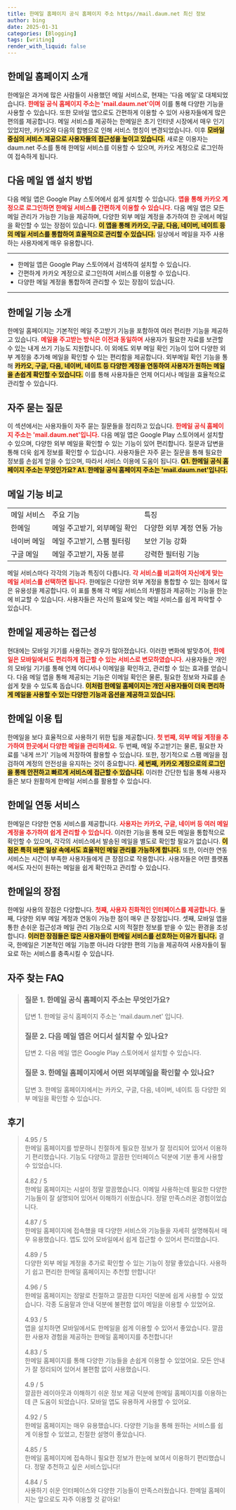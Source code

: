 ```yaml
---
title: 한메일 홈페이지 공식 홈페이지 주소 https//mail.daum.net 최신 정보
author: bing
date: 2025-01-31
categories: [Blogging]
tags: [writing]
render_with_liquid: false
---
```



<h2 id='한메일_홈페이지_소개'>한메일 홈페이지 소개</h2>

<p>한메일은 과거에 많은 사람들이 사용했던 메일 서비스로, 현재는 '다음 메일'로 대체되었습니다. <b><span style="color: #ee2323;">한메일 공식 홈페이지 주소는 'mail.daum.net'이며</span></b> 이를 통해 다양한 기능을 사용할 수 있습니다. 또한 모바일 앱으로도 간편하게 이용할 수 있어 사용자들에게 많은 편의를 제공합니다. 메일 서비스를 제공하는 한메일은 초기 인터넷 시장에서 매우 인기 있었지만, 카카오와 다음의 합병으로 인해 서비스 명칭이 변경되었습니다. 이후 <b><span style="background-color: #ffe066;">모바일 중심의 서비스 제공으로 사용자들의 접근성을 높이고 있습니다.</span></b> 새로운 이용자는 daum.net 주소를 통해 한메일 서비스를 이용할 수 있으며, 카카오 계정으로 로그인하여 접속하게 됩니다.</p>

<h2 id='다음_메일_앱_설치_방법'>다음 메일 앱 설치 방법</h2>

<p>다음 메일 앱은 Google Play 스토어에서 쉽게 설치할 수 있습니다. <b><span style="color: #ee2323;">앱을 통해 카카오 계정으로 로그인하면 한메일 서비스를 간편하게 이용할 수 있습니다.</span></b> 다음 메일 앱은 모든 메일 관리가 가능한 기능을 제공하며, 다양한 외부 메일 계정을 추가하여 한 곳에서 메일을 확인할 수 있는 장점이 있습니다. <b><span style="background-color: #ffe066;">이 앱을 통해 카카오, 구글, 다음, 네이버, 네이트 등의 메일 서비스를 통합하여 효율적으로 관리할 수 있습니다.</span></b> 일상에서 메일을 자주 사용하는 사용자에게 매우 유용합니다. </p>

<hr />

<ul>
    <li>한메일 앱은 Google Play 스토어에서 검색하여 설치할 수 있습니다.</li>
    <li>간편하게 카카오 계정으로 로그인하여 서비스를 이용할 수 있습니다.</li>
    <li>다양한 메일 계정을 통합하여 관리할 수 있는 장점이 있습니다.</li>
</ul>

<hr />

<h2 id='한메일_기능_소개'>한메일 기능 소개</h2>

<p>한메일 홈페이지는 기본적인 메일 주고받기 기능을 포함하여 여러 편리한 기능을 제공하고 있습니다. <b><span style="color: #ee2323;">메일을 주고받는 방식은 이전과 동일하며</span></b> 사용자가 필요한 자료를 보관할 수 있는 내게 쓰기 기능도 지원합니다. 이 외에도 외부 메일 확인 기능이 있어 다양한 외부 계정을 추가해 메일을 확인할 수 있는 편리함을 제공합니다. 외부메일 확인 기능을 통해 <b><span style="background-color: #ffe066;">카카오, 구글, 다음, 네이버, 네이트 등 다양한 계정을 연동하여 사용자가 원하는 메일을 손쉽게 확인할 수 있습니다.</span></b> 이를 통해 사용자들은 언제 어디서나 메일을 효율적으로 관리할 수 있습니다.</p>

<h2 id='자주_묻는_질문'>자주 묻는 질문</h2>

<p>이 섹션에서는 사용자들이 자주 묻는 질문들을 정리하고 있습니다. <b><span style="color: #ee2323;">한메일 공식 홈페이지 주소는 'mail.daum.net'입니다.</span></b> 다음 메일 앱은 Google Play 스토어에서 설치할 수 있으며, 다양한 외부 메일을 확인할 수 있는 기능이 있어 편리합니다. 질문과 답변을 통해 더욱 쉽게 정보를 확인할 수 있습니다. 사용자들은 자주 묻는 질문을 통해 필요한 정보를 손쉽게 얻을 수 있으며, 따라서 서비스 이용에 도움이 됩니다. <b><span style="background-color: #ffe066;">Q1. 한메일 공식 홈페이지 주소는 무엇인가요? A1. 한메일 공식 홈페이지 주소는 'mail.daum.net'입니다.</span></b></p>

<h2 id='메일_기능_비교'>메일 기능 비교</h2>

<table>
    <tr>
        <td>메일 서비스</td>
        <td>주요 기능</td>
        <td>특징</td>
    </tr>
    <tr>
        <td>한메일</td>
        <td>메일 주고받기, 외부메일 확인</td>
        <td>다양한 외부 계정 연동 가능</td>
    </tr>
    <tr>
        <td>네이버 메일</td>
        <td>메일 주고받기, 스팸 필터링</td>
        <td>보안 기능 강화</td>
    </tr>
    <tr>
        <td>구글 메일</td>
        <td>메일 주고받기, 자동 분류</td>
        <td>강력한 필터링 기능</td>
    </tr>
</table>

<p>메일 서비스마다 각각의 기능과 특징이 다릅니다. <b><span style="color: #ee2323;">각 서비스를 비교하여 자신에게 맞는 메일 서비스를 선택하면 됩니다.</span></b> 한메일은 다양한 외부 계정을 통합할 수 있는 점에서 많은 유용성을 제공합니다. 이 표를 통해 각 메일 서비스의 차별점과 제공하는 기능을 한눈에 비교할 수 있습니다. 사용자들은 자신의 필요에 맞는 메일 서비스를 쉽게 파악할 수 있습니다.</p>

<h2 id='한메일_제공하는_접근성'>한메일 제공하는 접근성</h2>

<p>현대에는 모바일 기기를 사용하는 경우가 많아졌습니다. 이러한 변화에 발맞추어, <b><span style="color: #ee2323;">한메일은 모바일에서도 편리하게 접근할 수 있는 서비스로 변모하였습니다.</span></b> 사용자들은 개인의 모바일 기기를 통해 언제 어디서나 이메일을 확인하고, 관리할 수 있는 효과를 얻습니다. 다음 메일 앱을 통해 제공되는 기능은 이메일 확인은 물론, 필요한 정보와 자료를 손쉽게 찾을 수 있도록 돕습니다. <b><span style="background-color: #ffe066;">이처럼 한메일 홈페이지는 개인 사용자들이 더욱 편리하게 메일을 사용할 수 있는 다양한 기능과 옵션을 제공하고 있습니다.</span></b> </p>

<h2 id='한메일_이용_팁'>한메일 이용 팁</h2>

<p>한메일을 보다 효율적으로 사용하기 위한 팁을 제공합니다. <b><span style="color: #ee2323;">첫 번째, 외부 메일 계정을 추가하여 한곳에서 다양한 메일을 관리하세요.</span></b> 두 번째, 메일 주고받기는 물론, 필요한 자료를 '내게 쓰기' 기능에 저장하여 활용할 수 있습니다. 또한, 정기적으로 스팸 메일을 점검하여 계정의 안전성을 유지하는 것이 중요합니다. <b><span style="background-color: #ffe066;">세 번째, 카카오 계정으로의 로그인을 통해 안전하고 빠르게 서비스에 접근할 수 있습니다.</span></b> 이러한 간단한 팁을 통해 사용자들은 보다 원활하게 한메일 서비스를 활용할 수 있습니다.</p>

<h2 id='한메일_연동_서비스'>한메일 연동 서비스</h2>

<p>한메일은 다양한 연동 서비스를 제공합니다. <b><span style="color: #ee2323;">사용자는 카카오, 구글, 네이버 등 여러 메일 계정을 추가하여 쉽게 관리할 수 있습니다.</span></b> 이러한 기능을 통해 모든 메일을 통합적으로 확인할 수 있으며, 각각의 서비스에서 발송된 메일을 별도로 확인할 필요가 없습니다. <b><span style="background-color: #ffe066;">이 점은 특히 바쁜 일상 속에서도 효율적인 메일 관리를 가능하게 합니다.</span></b> 또한, 이러한 연동 서비스는 시간이 부족한 사용자들에게 큰 장점으로 작용합니다. 사용자들은 어떤 플랫폼에서도 자신이 원하는 메일을 쉽게 확인하고 관리할 수 있습니다.</p>

<h2 id='한메일_의_장점'>한메일의 장점</h2>

<p>한메일 사용의 장점은 다양합니다. <b><span style="color: #ee2323;">첫째, 사용자 친화적인 인터페이스를 제공합니다.</span></b> 둘째, 다양한 외부 메일 계정과 연동이 가능한 점이 매우 큰 장점입니다. 셋째, 모바일 앱을 통한 손쉬운 접근성과 메일 관리 기능으로 시의 적절한 정보를 받을 수 있는 환경을 조성합니다. <b><span style="background-color: #ffe066;">이러한 장점들은 많은 사용자들이 한메일 서비스를 선호하는 이유가 됩니다.</span></b> 결국, 한메일은 기본적인 메일 기능뿐 아니라 다양한 편의 기능을 제공하여 사용자들이 필요로 하는 서비스를 충족시킬 수 있습니다.</p>


<h2 id='자주_찾는_FAQ'>자주 찾는 FAQ</h2>
<div itemscope="" itemtype="https://schema.org/FAQPage"> 
<blockquote> 
<div itemscope="" itemprop="mainEntity" itemtype="https://schema.org/Question"> 
<h3 itemprop="name">질문 1. 한메일 공식 홈페이지 주소는 무엇인가요?</h3> 
<div itemscope="" itemprop="acceptedAnswer" itemtype="https://schema.org/Answer"> 
<span itemprop="text"> 
<p>답변 1. 한메일 공식 홈페이지 주소는 'mail.daum.net' 입니다.</p> 
</span> 
</div> 
</div> 

<div itemscope="" itemprop="mainEntity" itemtype="https://schema.org/Question"> 
<h3 itemprop="name">질문 2. 다음 메일 앱은 어디서 설치할 수 있나요?</h3> 
<div itemscope="" itemprop="acceptedAnswer" itemtype="https://schema.org/Answer"> 
<span itemprop="text"> 
<p>답변 2. 다음 메일 앱은 Google Play 스토어에서 설치할 수 있습니다.</p> 
</span> 
</div> 
</div> 

<div itemscope="" itemprop="mainEntity" itemtype="https://schema.org/Question"> 
<h3 itemprop="name">질문 3. 한메일 홈페이지에서 어떤 외부메일을 확인할 수 있나요?</h3> 
<div itemscope="" itemprop="acceptedAnswer" itemtype="https://schema.org/Answer"> 
<span itemprop="text"> 
<p>답변 3. 한메일 홈페이지에서는 카카오, 구글, 다음, 네이버, 네이트 등 다양한 외부 메일을 확인할 수 있습니다.</p> 
</span> 
</div> 
</div> 
</blockquote> 
</div>
<h2 id='후기'>후기</h2>
<div itemscope itemtype="https://schema.org/Product">
  <blockquote>
  <div itemprop="review" itemscope itemtype="https://schema.org/Review">
      <div itemprop="reviewRating" itemscope itemtype="https://schema.org/Rating"> <span itemprop="ratingValue">4.95</span> / <span itemprop="bestRating">5</span> </div>
      <span itemprop="reviewBody">한메일 홈페이지를 방문하니 친절하게 필요한 정보가 잘 정리되어 있어서 이용하기 편리했습니다. 기능도 다양하고 깔끔한 인터페이스 덕분에 기분 좋게 사용할 수 있었습니다.</span>
  </div>
  <br>
  <div itemprop="review" itemscope itemtype="https://schema.org/Review">
      <div itemprop="reviewRating" itemscope itemtype="https://schema.org/Rating"> <span itemprop="ratingValue">4.82</span> / <span itemprop="bestRating">5</span> </div>
      <span itemprop="reviewBody">한메일 홈페이지는 시설이 정말 깔끔했습니다. 이메일 사용하는데 필요한 다양한 기능들이 잘 설명되어 있어서 이해하기 쉬웠습니다. 정말 만족스러운 경험이었습니다.</span>
  </div>
  <br>
  <div itemprop="review" itemscope itemtype="https://schema.org/Review">
      <div itemprop="reviewRating" itemscope itemtype="https://schema.org/Rating"> <span itemprop="ratingValue">4.87</span> / <span itemprop="bestRating">5</span> </div>
      <span itemprop="reviewBody">한메일 홈페이지에 접속했을 때 다양한 서비스와 기능들을 자세히 설명해줘서 매우 유용했습니다. 앱도 있어 모바일에서 쉽게 접근할 수 있어서 편리했습니다.</span>
  </div>
  <br>
  <div itemprop="review" itemscope itemtype="https://schema.org/Review">
      <div itemprop="reviewRating" itemscope itemtype="https://schema.org/Rating"> <span itemprop="ratingValue">4.89</span> / <span itemprop="bestRating">5</span> </div>
      <span itemprop="reviewBody">다양한 외부 메일 계정을 추가로 확인할 수 있는 기능이 정말 좋았습니다. 사용하기 쉽고 편리한 한메일 홈페이지는 추천할 만합니다!</span>
  </div>
  <br>
  <div itemprop="review" itemscope itemtype="https://schema.org/Review">
      <div itemprop="reviewRating" itemscope itemtype="https://schema.org/Rating"> <span itemprop="ratingValue">4.96</span> / <span itemprop="bestRating">5</span> </div>
      <span itemprop="reviewBody">한메일 홈페이지는 정말로 친절하고 깔끔한 디자인 덕분에 쉽게 사용할 수 있었습니다. 각종 도움말과 안내 덕분에 불편함 없이 메일을 이용할 수 있었어요.</span>
  </div>
  <br>
  <div itemprop="review" itemscope itemtype="https://schema.org/Review">
      <div itemprop="reviewRating" itemscope itemtype="https://schema.org/Rating"> <span itemprop="ratingValue">4.93</span> / <span itemprop="bestRating">5</span> </div>
      <span itemprop="reviewBody">앱을 설치하면 모바일에서도 한메일을 쉽게 이용할 수 있어서 좋았습니다. 깔끔한 사용자 경험을 제공하는 한메일 홈페이지를 추천합니다!</span>
  </div>
  <br>
  <div itemprop="review" itemscope itemtype="https://schema.org/Review">
      <div itemprop="reviewRating" itemscope itemtype="https://schema.org/Rating"> <span itemprop="ratingValue">4.83</span> / <span itemprop="bestRating">5</span> </div>
      <span itemprop="reviewBody">한메일 홈페이지를 통해 다양한 기능들을 손쉽게 이용할 수 있었어요. 모든 안내가 잘 정리되어 있어서 불편함 없이 사용했습니다.</span>
  </div>
  <br>
  <div itemprop="review" itemscope itemtype="https://schema.org/Review">
      <div itemprop="reviewRating" itemscope itemtype="https://schema.org/Rating"> <span itemprop="ratingValue">4.9</span> / <span itemprop="bestRating">5</span> </div>
      <span itemprop="reviewBody">깔끔한 레이아웃과 이해하기 쉬운 정보 제공 덕분에 한메일 홈페이지를 이용하는 데 큰 도움이 되었습니다. 모바일 앱도 유용하게 사용할 수 있어요.</span>
  </div>
  <br>
  <div itemprop="review" itemscope itemtype="https://schema.org/Review">
      <div itemprop="reviewRating" itemscope itemtype="https://schema.org/Rating"> <span itemprop="ratingValue">4.92</span> / <span itemprop="bestRating">5</span> </div>
      <span itemprop="reviewBody">한메일 홈페이지는 매우 유용했습니다. 다양한 기능을 통해 원하는 서비스를 쉽게 이용할 수 있었고, 친절한 설명이 좋았습니다.</span>
  </div>
  <br>
  <div itemprop="review" itemscope itemtype="https://schema.org/Review">
      <div itemprop="reviewRating" itemscope itemtype="https://schema.org/Rating"> <span itemprop="ratingValue">4.85</span> / <span itemprop="bestRating">5</span> </div>
      <span itemprop="reviewBody">한메일 홈페이지에 접속하니 필요한 정보가 한눈에 보여서 이용하기 편리했습니다. 정말 추천하고 싶은 서비스입니다!</span>
  </div>
  <br>
  <div itemprop="review" itemscope itemtype="https://schema.org/Review">
      <div itemprop="reviewRating" itemscope itemtype="https://schema.org/Rating"> <span itemprop="ratingValue">4.84</span> / <span itemprop="bestRating">5</span> </div>
      <span itemprop="reviewBody">사용하기 쉬운 인터페이스와 다양한 기능들이 만족스러웠습니다. 한메일 홈페이지는 앞으로도 자주 이용할 것 같아요!</span>
  </div>
  </blockquote>
</div>
